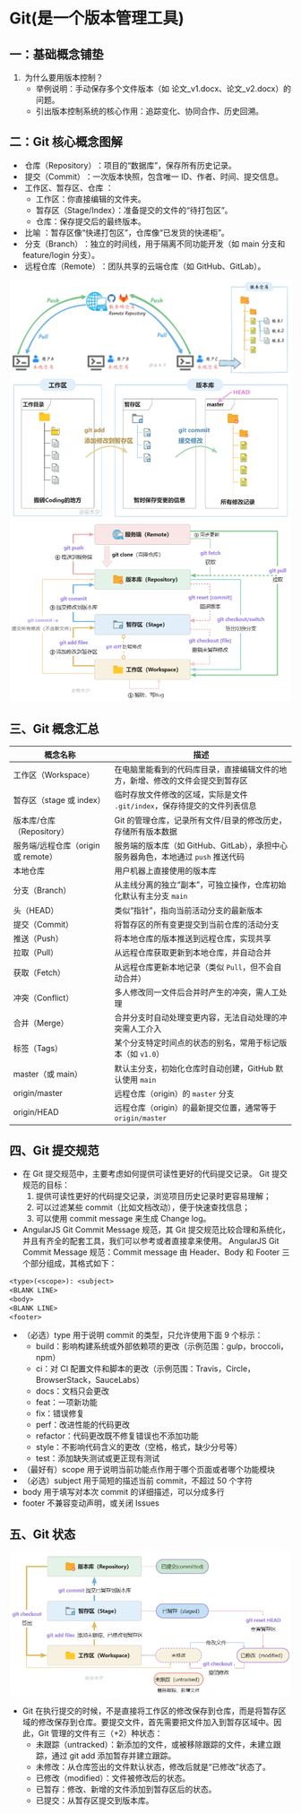 # Git(是一个版本管理工具)

## 一：基础概念铺垫 ​​

1. ​ 为什么要用版本控制？​​
   - 举例说明：手动保存多个文件版本（如 论文\_v1.docx、论文\_v2.docx）的问题。
   - 引出版本控制系统的核心作用：追踪变化、协同合作、历史回溯。

## 二：Git 核心概念图解 ​

- ​ 仓库（Repository）​​：项目的“数据库”，保存所有历史记录。
- ​​ 提交（Commit）​​：一次版本快照，包含唯一 ID、作者、时间、提交信息。
- ​ 工作区、暂存区、仓库 ​​：
  - 工作区：你直接编辑的文件夹。
  - 暂存区（Stage/Index）：准备提交的文件的“待打包区”。
  - 仓库：保存提交后的最终版本。
- ​ 比喻 ​​：暂存区像“快递打包区”，仓库像“已发货的快递柜”。
- ​ 分支（Branch）​​：独立的时间线，用于隔离不同功能开发（如 main 分支和 feature/login 分支）。
- ​ 远程仓库（Remote）​​：团队共享的云端仓库（如 GitHub、GitLab）。

![alt text](151257-20221216160130686-1461748867.png)
![alt text](151257-20221216160248627-193122665.png)
![alt text](151257-20221216160551074-1896245440.png)

## 三、Git 概念汇总

| 概念名称                            | 描述                                                                              |
| ----------------------------------- | --------------------------------------------------------------------------------- |
| 工作区（Workspace）                 | 在电脑里能看到的代码库目录，直接编辑文件的地方，新增、修改的文件会提交到暂存区    |
| 暂存区（stage 或 index）            | 临时存放文件修改的区域，实际是文件 `.git/index`，保存待提交的文件列表信息         |
| 版本库/仓库（Repository）           | Git 的管理仓库，记录所有文件/目录的修改历史，存储所有版本数据                     |
| 服务端/远程仓库（origin 或 remote） | 服务端的版本库（如 GitHub、GitLab），承担中心服务器角色，本地通过 `push` 推送代码 |
| 本地仓库                            | 用户机器上直接使用的版本库                                                        |
| 分支（Branch）                      | 从主线分离的独立“副本”，可独立操作，仓库初始化默认有主分支 `main`                 |
| 头（HEAD）                          | 类似“指针”，指向当前活动分支的最新版本                                            |
| 提交（Commit）                      | 将暂存区的所有变更提交到当前仓库的活动分支                                        |
| 推送（Push）                        | 将本地仓库的版本推送到远程仓库，实现共享                                          |
| 拉取（Pull）                        | 从远程仓库获取更新到本地仓库，并自动合并                                          |
| 获取（Fetch）                       | 从远程仓库更新本地记录（类似 `Pull`，但不会自动合并）                             |
| 冲突（Conflict）                    | 多人修改同一文件后合并时产生的冲突，需人工处理                                    |
| 合并（Merge）                       | 合并分支时自动处理变更内容，无法自动处理的冲突需人工介入                          |
| 标签（Tags）                        | 某个分支特定时间点的状态的别名，常用于标记版本（如 `v1.0`）                       |
| master（或 main）                   | 默认主分支，初始化仓库时自动创建，GitHub 默认使用 `main`                          |
| origin/master                       | 远程仓库（origin）的 `master` 分支                                                |
| origin/HEAD                         | 远程仓库（origin）的最新提交位置，通常等于 `origin/master`                        |

## 四、Git 提交规范

- 在 Git 提交规范中，主要考虑如何提供可读性更好的代码提交记录。 Git 提交规范的目标：
  1. 提供可读性更好的代码提交记录，浏览项目历史记录时更容易理解；
  2. 可以过滤某些 commit（比如文档改动），便于快速查找信息；
  3. 可以使用 commit message 来生成 Change log。
- AngularJS Git Commit Message 规范，其 Git 提交规范比较合理和系统化，并且有齐全的配套工具，我们可以参考或者直接拿来使用。 AngularJS Git Commit Message 规范：Commit message 由 Header、Body 和 Footer 三个部分组成，其格式如下：

```Plain Text
<type>(<scope>): <subject>
<BLANK LINE>
<body>
<BLANK LINE>
<footer>
```

- （必选）type 用于说明 commit 的类型，只允许使用下面 9 个标示：
  - build：影响构建系统或外部依赖项的更改（示例范围：gulp，broccoli，npm）
  - ci：对 CI 配置文件和脚本的更改（示例范围：Travis，Circle，BrowserStack，SauceLabs）
  - docs：文档只会更改
  - feat：一项新功能
  - fix：错误修复
  - perf：改进性能的代码更改
  - refactor：代码更改既不修复错误也不添加功能
  - style：不影响代码含义的更改（空格，格式，缺少分号等）
  - test：添加缺失测试或更正现有测试
- （最好有）scope 用于说明当前功能点作用于哪个页面或者哪个功能模块
- （必选）subject 用于简短的描述当前 commit，不超过 50 个字符
- body 用于填写对本次 commit 的详细描述，可以分成多行
- footer 不兼容变动声明，或关闭 Issues

## 五、Git 状态

![alt text](151257-20221216160628213-128154041.png)

- Git 在执行提交的时候，不是直接将工作区的修改保存到仓库，而是将暂存区域的修改保存到仓库。要提交文件，首先需要把文件加入到暂存区域中。因此，Git 管理的文件有三（+2）种状态：
  - 未跟踪（untracked）：新添加的文件，或被移除跟踪的文件，未建立跟踪，通过 git add 添加暂存并建立跟踪。
  - 未修改：从仓库签出的文件默认状态，修改后就是“已修改”状态了。
  - 已修改（modified）：文件被修改后的状态。
  - 已暂存：修改、新增的文件添加到暂存区后的状态。
  - 已提交：从暂存区提交到版本库。
